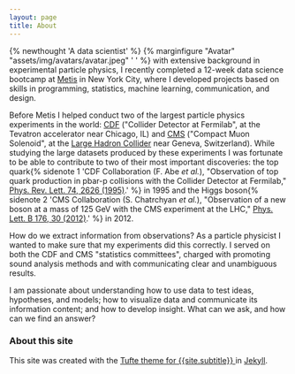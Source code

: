 ```yaml
---
layout: page
title: About
---
```


{% newthought 'A data scientist' %} {% marginfigure "Avatar" "assets/img/avatars/avatar.jpeg" ' ' %} with extensive background in experimental particle physics, I recently completed a 12-week data science bootcamp at [Metis](http://www.thisismetis.com/) in New York City, where I developed projects based on skills in programming, statistics, machine learning, communication, and design.

Before Metis I helped conduct two of the largest particle physics experiments in the world: [CDF](http://www-cdf.fnal.gov/) ("Collider Detector at Fermilab", at the Tevatron accelerator near Chicago, IL) and [CMS](http://cms.web.cern.ch/org/cms-public) ("Compact Muon Solenoid", at the [Large Hadron Collider](http://home.web.cern.ch/topics/large-hadron-collider) near Geneva, Switzerland). While studying the large datasets produced by these experiments I was fortunate to be able to contribute to two of their most important discoveries: the top quark{% sidenote 1 'CDF Collaboration (F. Abe *et al.*), "Observation of top quark production in pbar-p collisions with the Collider Detector at Fermilab," [Phys. Rev. Lett. 74, 2626 (1995)](http://dx.doi.org/10.1103/PhysRevLett.74.2626).' %} in 1995 and the Higgs boson{% sidenote 2 'CMS Collaboration (S. Chatrchyan *et al.*), "Observation of a new boson at a mass of 125 GeV with the CMS experiment at the LHC," [Phys. Lett. B 176, 30 (2012)](http://dx.doi.org/10.1016/j.physletb.2012.08.021).' %} in 2012.

How do we extract information from observations?  As a particle physicist I wanted to make sure that my experiments did this correctly. I served on both the CDF and CMS "statistics committees", charged with promoting sound analysis methods and with communicating clear and unambiguous results.

I am passionate about understanding how to use data to test ideas, hypotheses, and models; how to visualize data and communicate its information content; and how to develop insight.  What can we ask, and how can we find an answer?

### About this site
This site was created with the <a href="//github.com/clayh53/tufte-jekyll">Tufte theme for {{site.subtitle}} </a> in <a href="//jekyllrb.com">Jekyll</a>.
